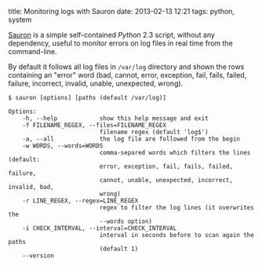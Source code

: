 title: Monitoring logs with Sauron
date: 2013-02-13 12:21
tags: python, system

[Sauron](http://github.com/maurocchi/sauron) is a simple self-contained *Python* 2.3 script, without any dependency, useful to monitor errors on log files in real time from the command-line.

By default it follows all log files in `/var/log` directory and shown the rows containing an "error" word (bad, cannot, error, exception, fail, fails, failed, failure, incorrect, invalid, unable, unexpected, wrong).

    $ sauron [options] [paths (default /var/log)]

    Options:
        -h, --help            show this help message and exit
        -f FILENAME_REGEX, --files=FILENAME_REGEX
                              filename regex (default 'log$')
        -a, --all             the log file are followed from the begin
        -w WORDS, --words=WORDS
                              comma-separed words which filters the lines (default:
                              error, exception, fail, fails, failed, failure,
                              cannot, unable, unexpected, incorrect, invalid, bad,
                              wrong)
        -r LINE_REGEX, --regex=LINE_REGEX
                              regex to filter the log lines (it overwrites the
                              --words option)
        -i CHECK_INTERVAL, --interval=CHECK_INTERVAL
                              interval in seconds before to scan again the paths
                              (default 1)
        --version
